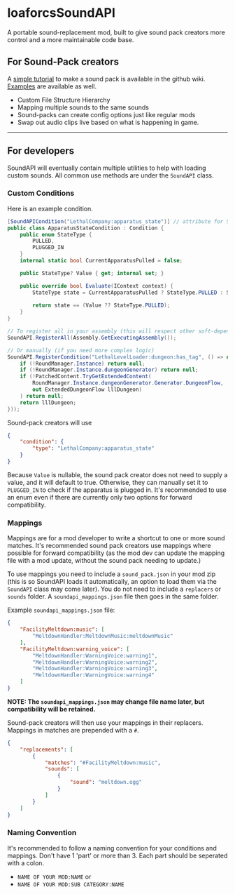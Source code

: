 # loaforcsSoundAPI
A portable sound-replacement mod, built to give sound pack creators more control and a more maintainable code base.

## For Sound-Pack creators
A [simple tutorial](https://github.com/loaforcsSoundAPI/loaforcsSoundAPI/wiki/Making-a-simple-Sound%E2%80%90Pack) to make a sound pack is available in the github wiki.
[Examples](https://github.com/loaforcsSoundAPI/loaforcsSoundAPI.Examples) are available as well.

- Custom File Structure Hierarchy
- Mapping multiple sounds to the same sounds
- Sound-packs can create config options just like regular mods
- Swap out audio clips live based on what is happening in game.

---

## For developers
SoundAPI will eventually contain multiple utilities to help with loading custom sounds. All common use methods are under the `SoundAPI` class.

### Custom Conditions
Here is an example condition.
```cs
[SoundAPICondition("LethalCompany:apparatus_state")] // attribute for SoundAPI.RegisterAll function
public class ApparatusStateCondition : Condition {
    public enum StateType {
    	PULLED,
    	PLUGGED_IN
    }
    internal static bool CurrentApparatusPulled = false;

    public StateType? Value { get; internal set; }

    public override bool Evaluate(IContext context) {
    	StateType state = CurrentApparatusPulled ? StateType.PULLED : StateType.PLUGGED_IN;
		
    	return state == (Value ?? StateType.PULLED);
    }
}

// To register all in your assembly (this will respect other soft-dependencies in your mod)
SoundAPI.RegisterAll(Assembly.GetExecutingAssembly());

// Or manually (if you need more complex logic)
SoundAPI.RegisterCondition("LethalLevelLoader:dungeon:has_tag", () => new LLLTagCondition<ExtendedDungeonFlow>(() => {
    if (!RoundManager.Instance) return null;
    if (!RoundManager.Instance.dungeonGenerator) return null;
    if (!PatchedContent.TryGetExtendedContent(
        RoundManager.Instance.dungeonGenerator.Generator.DungeonFlow, 
        out ExtendedDungeonFlow lllDungeon)
    ) return null;
    return lllDungeon;
}));
```
Sound-pack creators will use
```json
{
    "condition": {
        "type": "LethalCompany:apparatus_state"
    }
}
```
Because `Value` is nullable, the sound pack creator does not need to supply a value, and it will default to true. 
Otherwise, they can manually set it to `PLUGGED_IN` to check if the apparatus is plugged in.
It's recommended to use an enum even if there are currently only two options for forward compatibility.

### Mappings
Mappings are for a mod developer to write a shortcut to one or more sound matches.
It's recommended sound pack creators use mappings where possible for forward compatibility (as the mod dev can update the mapping file with a mod update, without the sound pack needing to update.)

To use mappings you need to include a `sound_pack.json` in your mod zip (this is so SoundAPI loads it automatically, an option to load them via the `SoundAPI` class may come later). 
You do not need to include a `replacers` or `sounds` folder.
A `soundapi_mappings.json` file then goes in the same folder.

Example `soundapi_mappings.json` file:
```json
{
    "FacilityMeltdown:music": [
        "MeltdownHandler:MeltdownMusic:meltdownMusic"
    ],
    "FacilityMeltdown:warning_voice": [
        "MeltdownHandler:WarningVoice:warning1",
        "MeltdownHandler:WarningVoice:warning2",
        "MeltdownHandler:WarningVoice:warning3",
        "MeltdownHandler:WarningVoice:warning4"
    ]
}
```

**NOTE: The `soundapi_mappings.json` may change file name later, but compatibility will be retained.**

Sound-pack creators will then use your mappings in their replacers. Mappings in matches are prepended with a `#`.
```json
{
    "replacements": [
        {
            "matches": "#FacilityMeltdown:music",
            "sounds": [
                {
                    "sound": "meltdown.ogg"
                }
            ]
        }
    ]
}

```

### Naming Convention
It's recommended to follow a naming convention for your conditions and mappings. 
Don't have 1 'part' or more than 3. Each part should be seperated with a colon.
- `NAME OF YOUR MOD:NAME` or
- `NAME OF YOUR MOD:SUB CATEGORY:NAME`